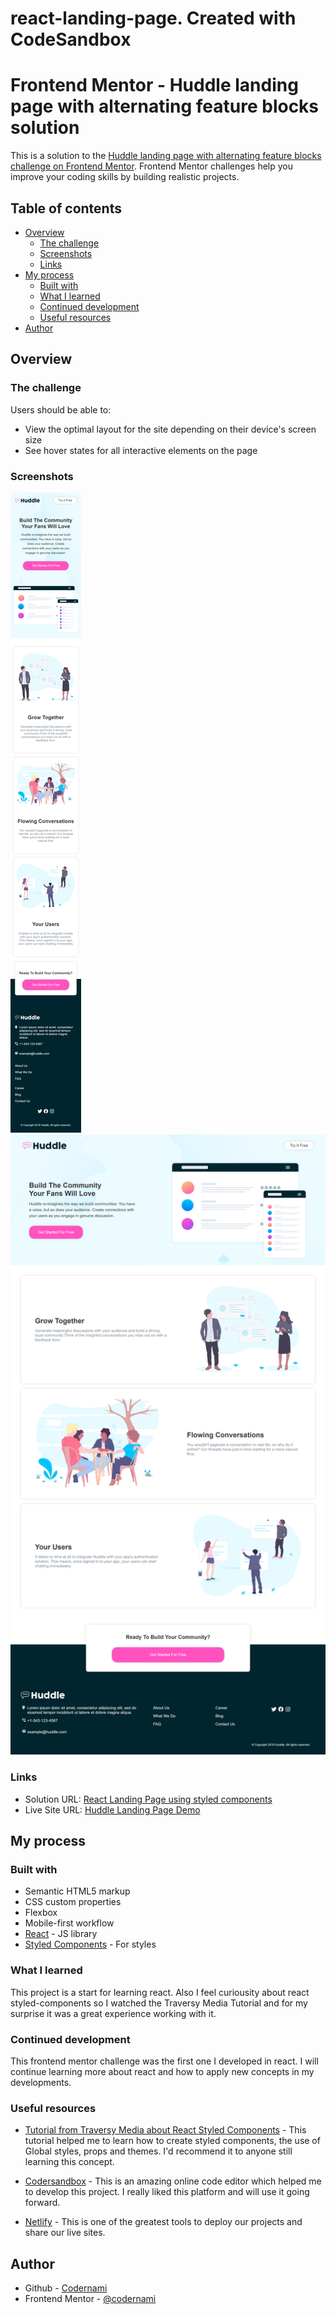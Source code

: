 # react-landing-page. Created with CodeSandbox

# Frontend Mentor - Huddle landing page with alternating feature blocks solution

This is a solution to the [Huddle landing page with alternating feature blocks challenge on Frontend Mentor](https://www.frontendmentor.io/challenges/huddle-landing-page-with-alternating-feature-blocks-5ca5f5981e82137ec91a5100). Frontend Mentor challenges help you improve your coding skills by building realistic projects.

## Table of contents

- [Overview](#overview)
  - [The challenge](#the-challenge)
  - [Screenshots](#screenshots)
  - [Links](#links)
- [My process](#my-process)
  - [Built with](#built-with)
  - [What I learned](#what-i-learned)
  - [Continued development](#continued-development)
  - [Useful resources](#useful-resources)
- [Author](#author)

## Overview

### The challenge

Users should be able to:

- View the optimal layout for the site depending on their device's screen size
- See hover states for all interactive elements on the page

### Screenshots

![:scale 50%](./public/images/screenshot_mobile.png)
![Screenshot Desktop](./public/images/screenshot_desktop.png)

### Links

- Solution URL: [React Landing Page using styled components](https://www.frontendmentor.io/solutions/react-landing-page-using-styled-components-AnG3JXC9xq)
- Live Site URL: [Huddle Landing Page Demo](https://csb-9jk52o.netlify.app/)

## My process

### Built with

- Semantic HTML5 markup
- CSS custom properties
- Flexbox
- Mobile-first workflow
- [React](https://reactjs.org/) - JS library
- [Styled Components](https://styled-components.com/) - For styles

### What I learned

This project is a start for learning react. Also I feel curiousity about react styled-components so I watched the Traversy Media Tutorial and for my surprise it was a great experience working with it.

### Continued development

This frontend mentor challenge was the first one I developed in react. I will continue learning more about react and how to apply new concepts in my developments.

### Useful resources

- [Tutorial from Traversy Media about React Styled Components](https://youtu.be/02zO0hZmwnw) - This tutorial helped me to learn how to create styled components, the use of Global styles, props and themes. I'd recommend it to anyone still learning this concept.

- [Codersandbox](https://www.codesandbox.io) - This is an amazing online code editor which helped me to develop this project. I really liked this platform and will use it going forward.

- [Netlify](https://www.netlify.com) - This is one of the greatest tools to deploy our projects and share our live sites.

## Author

- Github - [Codernami](https://github.com/codernami)
- Frontend Mentor - [@codernami](https://www.frontendmentor.io/profile/codernami)
